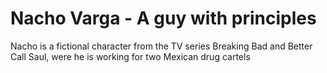 # Nacho Varga - A guy with principles

Nacho is a fictional character from the TV series Breaking Bad and Better Call Saul, were he is working for two Mexican drug cartels 
